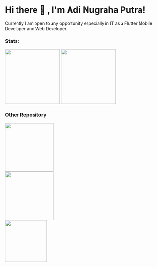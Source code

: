 # Hi there 👋 , I'm Adi Nugraha Putra!
Currently I am open to any opportunity especially in IT as a Flutter Mobile Developer and Web Developer. 

### Stats:
<p>
    <img src="https://github-readme-stats.vercel.app/api?username=nuhptr&theme=radical)" height=180 />
    <img src="https://github-readme-stats.vercel.app/api/top-langs/?username=nuhptr&layout=compact" height=180 />
</p>


### Other Repository
<p>
     <img src="https://github-readme-stats.vercel.app/api/pin/?username=nuhptr&repo=flutter-clean-architecture-sample&show_owner=true)" height=160/>
    <br>
    <img src="https://github-readme-stats.vercel.app/api/pin/?username=nuhptr&repo=Github-Tutorial&show_owner=true)" height=160/>
    <br>
    <img src="https://github-readme-stats.vercel.app/api/pin/?username=nuhptr&repo=Code-Laravel-Journey&show_owner=true)" height=137/>
</p>
